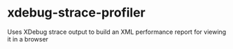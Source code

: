 xdebug-strace-profiler
======================

Uses XDebug strace output to build an XML performance report for viewing it in a browser